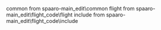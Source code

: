 common from spaaro-main_edit\common
flight from spaaro-main_edit\flight_code\flight
include from spaaro-main_edit\flight_code\include
